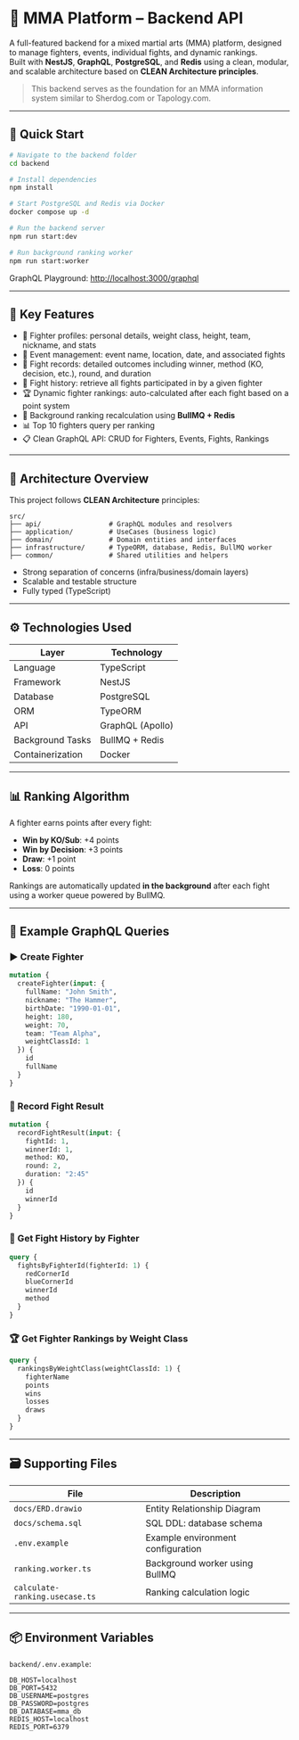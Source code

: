 
# 🥋 MMA Platform – Backend API

A full-featured backend for a mixed martial arts (MMA) platform, designed to manage fighters, events, individual fights, and dynamic rankings.  
Built with **NestJS**, **GraphQL**, **PostgreSQL**, and **Redis** using a clean, modular, and scalable architecture based on **CLEAN Architecture principles**.

> This backend serves as the foundation for an MMA information system similar to Sherdog.com or Tapology.com.

---

## 🚀 Quick Start

```bash
# Navigate to the backend folder
cd backend

# Install dependencies
npm install

# Start PostgreSQL and Redis via Docker
docker compose up -d

# Run the backend server
npm run start:dev

# Run background ranking worker
npm run start:worker
````

GraphQL Playground: [http://localhost:3000/graphql](http://localhost:3000/graphql)

---

## 🧠 Key Features

* 🧍 Fighter profiles: personal details, weight class, height, team, nickname, and stats
* 📅 Event management: event name, location, date, and associated fights
* 🥊 Fight records: detailed outcomes including winner, method (KO, decision, etc.), round, and duration
* 🧾 Fight history: retrieve all fights participated in by a given fighter
* 🏆 Dynamic fighter rankings: auto-calculated after each fight based on a point system
* 🧮 Background ranking recalculation using **BullMQ + Redis**
* 📊 Top 10 fighters query per ranking
* 📋 Clean GraphQL API: CRUD for Fighters, Events, Fights, Rankings

---

## 📐 Architecture Overview

This project follows **CLEAN Architecture** principles:

```
src/
├── api/                 # GraphQL modules and resolvers
├── application/         # UseCases (business logic)
├── domain/              # Domain entities and interfaces
├── infrastructure/      # TypeORM, database, Redis, BullMQ worker
├── common/              # Shared utilities and helpers
```

* Strong separation of concerns (infra/business/domain layers)
* Scalable and testable structure
* Fully typed (TypeScript)

---

## ⚙️ Technologies Used

| Layer            | Technology       |
| ---------------- | ---------------- |
| Language         | TypeScript       |
| Framework        | NestJS           |
| Database         | PostgreSQL       |
| ORM              | TypeORM          |
| API              | GraphQL (Apollo) |
| Background Tasks | BullMQ + Redis   |
| Containerization | Docker           |

---

## 📊 Ranking Algorithm

A fighter earns points after every fight:

* **Win by KO/Sub**: +4 points
* **Win by Decision**: +3 points
* **Draw**: +1 point
* **Loss**: 0 points

Rankings are automatically updated **in the background** after each fight using a worker queue powered by BullMQ.

---

## 🧪 Example GraphQL Queries

### ▶️ Create Fighter

```graphql
mutation {
  createFighter(input: {
    fullName: "John Smith",
    nickname: "The Hammer",
    birthDate: "1990-01-01",
    height: 180,
    weight: 70,
    team: "Team Alpha",
    weightClassId: 1
  }) {
    id
    fullName
  }
}
```

### 🥊 Record Fight Result

```graphql
mutation {
  recordFightResult(input: {
    fightId: 1,
    winnerId: 1,
    method: KO,
    round: 2,
    duration: "2:45"
  }) {
    id
    winnerId
  }
}
```

### 🧾 Get Fight History by Fighter

```graphql
query {
  fightsByFighterId(fighterId: 1) {
    redCornerId
    blueCornerId
    winnerId
    method
  }
}
```

### 🏆 Get Fighter Rankings by Weight Class

```graphql
query {
  rankingsByWeightClass(weightClassId: 1) {
    fighterName
    points
    wins
    losses
    draws
  }
}
```

---

## 🗃️ Supporting Files

| File                           | Description                       |
| ------------------------------ | --------------------------------- |
| `docs/ERD.drawio`              | Entity Relationship Diagram       |
| `docs/schema.sql`              | SQL DDL: database schema          |
| `.env.example`                 | Example environment configuration |
| `ranking.worker.ts`            | Background worker using BullMQ    |
| `calculate-ranking.usecase.ts` | Ranking calculation logic         |

---

## 📦 Environment Variables

`backend/.env.example`:

```env
DB_HOST=localhost
DB_PORT=5432
DB_USERNAME=postgres
DB_PASSWORD=postgres
DB_DATABASE=mma_db
REDIS_HOST=localhost
REDIS_PORT=6379
```

